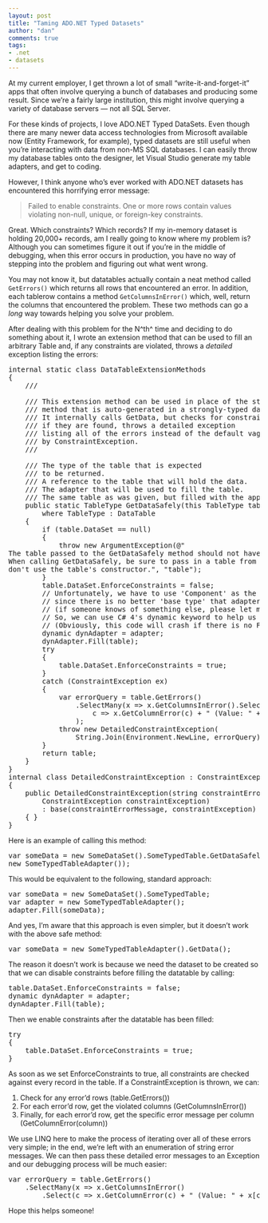 ```yaml
--- 
layout: post
title: "Taming ADO.NET Typed Datasets"
author: "dan"
comments: true
tags:
- .net
- datasets
---
```


At my current employer, I get thrown a lot of small “write-it-and-forget-it” apps that often involve querying a bunch of databases and producing some result. Since we’re a fairly large institution, this might involve querying a variety of database servers — not all SQL Server.

For these kinds of projects, I love ADO.NET Typed DataSets. Even though there are many newer data access technologies from Microsoft available now (Entity Framework, for example), typed datasets are still useful when you’re interacting with data from non-MS SQL databases. I can easily throw my database tables onto the designer, let Visual Studio generate my table adapters, and get to coding.

However, I think anyone who’s ever worked with ADO.NET datasets has encountered this horrifying error message:

> Failed to enable constraints. One or more rows contain values
> violating non-null, unique, or foreign-key constraints.

Great. Which constraints? Which records? If my in-memory dataset is holding 20,000+ records, am I really going to know where my problem is? Although you can sometimes figure it out if you’re in the middle of debugging, when this error occurs in production, you have no way of stepping into the problem and figuring out what went wrong.

You may not know it, but datatables actually contain a neat method called `GetErrors()` which returns all rows that encountered an error. In addition, each tablerow contains a method `GetColumnsInError()` which, well, return the columns that encountered the problem. These two methods can go a *long* way towards helping you solve your problem.

After dealing with this problem for the N^th^ time and deciding to do something about it, I wrote an extension method that can be used to fill an arbitrary Table and, if any constraints are violated, throws a *detailed* exception listing the errors:

<pre class="brush: csharp;">
internal static class DataTableExtensionMethods
{
    /// <summary>
    /// This extension method can be used in place of the standard "GetData"
    /// method that is auto-generated in a strongly-typed data dapter.
    /// It internally calls GetData, but checks for constraint errors and,
    /// if they are found, throws a detailed exception
    /// listing all of the errors instead of the default vague error message used
    /// by ConstraintException.
    /// </summary>
    /// <typeparam name="TableType">The type of the table that is expected
    /// to be returned.</typeparam>
    /// <param name="table">A reference to the table that will hold the data.</param>
    /// <param name="adapter">The adapter that will be used to fill the table.</param>
    /// <returns>The same table as was given, but filled with the appropriate data.</returns>
    public static TableType GetDataSafely<TableType>(this TableType table, Component adapter)
        where TableType : DataTable
    {
        if (table.DataSet == null)
        {
            throw new ArgumentException(@"
The table passed to the GetDataSafely method should not have a null DataSet.
When calling GetDataSafely, be sure to pass in a table from a DataSet and
don't use the table's constructor.", "table");
        }
        table.DataSet.EnforceConstraints = false;
        // Unfortunately, we have to use 'Component' as the type for adapter
        // since there is no better 'base type' that adapter inherits from
        // (if someone knows of something else, please let me know!)
        // So, we can use C# 4's dynamic keyword to help us out here
        // (Obviously, this code will crash if there is no Fill() method on adapter)
        dynamic dynAdapter = adapter;
        dynAdapter.Fill(table);
        try
        {
            table.DataSet.EnforceConstraints = true;
        }
        catch (ConstraintException ex)
        {
            var errorQuery = table.GetErrors()
                .SelectMany(x => x.GetColumnsInError().Select(
                    c => x.GetColumnError(c) + " (Value: " + x[c] + ")")
                );
            throw new DetailedConstraintException(
                String.Join(Environment.NewLine, errorQuery), ex);
        }
        return table;
    }
}
internal class DetailedConstraintException : ConstraintException
{
    public DetailedConstraintException(string constraintErrorMessage,
        ConstraintException constraintException)
        : base(constraintErrorMessage, constraintException)
    { }
}
</pre>

Here is an example of calling this method:

<pre class="brush: csharp;">
var someData = new SomeDataSet().SomeTypedTable.GetDataSafely(
new SomeTypedTableAdapter());
</pre>

This would be equivalent to the following, standard approach:

<pre class="brush: csharp;">
var someData = new SomeDataSet().SomeTypedTable;
var adapter = new SomeTypedTableAdapter();
adapter.Fill(someData);
</pre>

And yes, I’m aware that this approach is even simpler, but it doesn’t work with the above safe method:

<pre class="brush: csharp;">
var someData = new SomeTypedTableAdapter().GetData();
</pre>

The reason it doesn’t work is because we need the dataset to be created so that we can disable constraints before filling the datatable by calling:

<pre class="brush: csharp;">
table.DataSet.EnforceConstraints = false;
dynamic dynAdapter = adapter;
dynAdapter.Fill(table);
</pre>

Then we enable constraints after the datatable has been filled:

<pre class="brush: csharp;">
try
{
    table.DataSet.EnforceConstraints = true;
}
</pre>

As soon as we set EnforceConstraints to true, all constraints are checked against every record in the table. If a ConstraintException is thrown, we can:

 1. Check for any error’d rows (table.GetErrors())
 2. For each error’d row, get the violated columns (GetColumnsInError())
 3. Finally, for each error’d row, get the specific error message per column (GetColumnError(column))

We use LINQ here to make the process of iterating over all of these errors very simple; in the end, we’re left with an enumeration of string error messages. We can then pass these detailed error messages to an Exception and our debugging process will be much easier:

<pre class="brush: csharp;">
var errorQuery = table.GetErrors()
    .SelectMany(x => x.GetColumnsInError()
        .Select(c => x.GetColumnError(c) + " (Value: " + x[c] + ")"));
</pre>

Hope this helps someone!